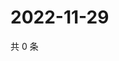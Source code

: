 # 2022-11-29

共 0 条

<!-- BEGIN WEIBO -->
<!-- 最后更新时间 Tue Nov 29 2022 10:18:41 GMT+0800 (China Standard Time) -->

<!-- END WEIBO -->
